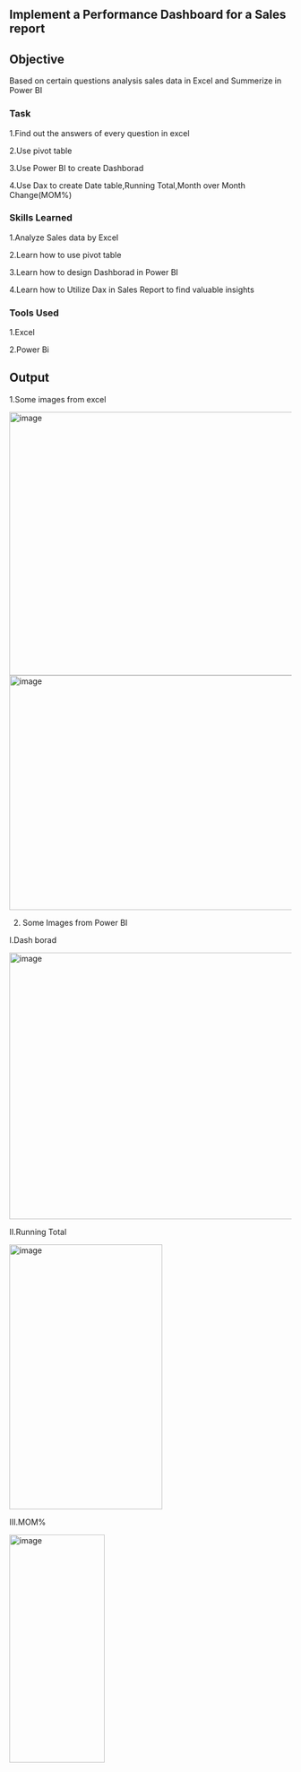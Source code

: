 ## Implement a Performance Dashboard for a Sales report 

## Objective
Based on certain questions analysis sales data in Excel and Summerize in Power BI 
### Task
1.Find out the answers of every question in excel

2.Use pivot table 

3.Use Power BI to create Dashborad

4.Use Dax to create Date table,Running Total,Month over Month Change(MOM%)

### Skills Learned
1.Analyze Sales data by Excel

2.Learn how to use pivot table

3.Learn how to design Dashborad in Power BI

4.Learn how to Utilize Dax in Sales Report to find valuable insights

### Tools Used
1.Excel

2.Power Bi

## Output
1.Some images from excel 

<img width="1288" height="470" alt="image" src="https://github.com/user-attachments/assets/e96d272c-4745-49ac-b436-15a8b1c616ad" />


<img width="1089" height="419" alt="image" src="https://github.com/user-attachments/assets/25b109ec-640e-47bb-9019-2b22682540d1" />





2. Some Images from Power BI


   
I.Dash borad








<img width="762" height="476" alt="image" src="https://github.com/user-attachments/assets/d2df132e-5b1c-4c99-8f63-1652f6cfb1e4" />








II.Running Total 


<img width="273" height="473" alt="image" src="https://github.com/user-attachments/assets/bae0e5d3-d407-493f-98b6-c8d47d44bff5" />








III.MOM%


<img width="170" height="407" alt="image" src="https://github.com/user-attachments/assets/f4d40fb0-9327-48ca-8233-fb8c9e0b6a4a" />

